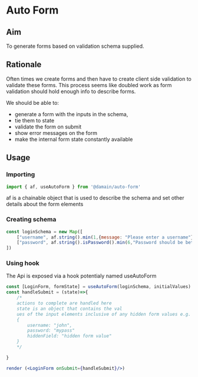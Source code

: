 # Auto Form

## Aim

To generate forms based on validation schema supplied.

## Rationale

Often times we create forms and then have to create client side validation to validate these forms. This process seems like doubled work as form validation should hold enough info to describe forms.

We should be able to:

-   generate a form with the inputs in the schema,
-   tie them to state
-   validate the form on submit
-   show error messages on the form
-   make the internal form state constantly available

## Usage

### Importing

```js
import { af, useAutoForm } from '@damain/auto-form'
```

af is a chainable object that is used to describe the schema and set other details about the form elements

### Creating schema

```js
const loginSchema = new Map([
    ["username", af.string().min(1,{message: "Please enter a username"})],
    ["password", af.string().isPassword().min(6,"Password should be between 8-12 digits")]
])
```

### Using hook

The Api is exposed via a hook potentialy named useAutoForm

```jsx
const [LoginForm, formState] = useAutoForm(loginSchema, initialValues)
const handleSubmit = (state)=>{
    /*
    actions to complete are handled here
    state is an object that contains the val
    ues of the input elements inclusive of any hidden form values e.g.
    {
        username: "john",
        password: "mypass"
        hiddenField: "hidden form value"
    }
    */

}

render (<LoginForm onSubmit={handleSubmit}/>)
```
